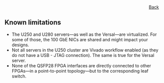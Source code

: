 <div id="readme" class="Box-body readme blob js-code-block-container">
<article class="markdown-body entry-content p-3 p-md-6" itemprop="text">
<p align="right">
<a href="https://github.com/fpgasystems/hacc/blob/main/README.md">Back</a>
</p>

# Known limitations
* The U250 and U280 servers—as well as the Versal—are virtualized. For some of those, the 100 GbE NICs are shared and might impact your designs. 
* Not all servers in the U250 cluster are Vivado workflow enabled (as they do not have a USB - JTAG connection). The same is true for the Versal server.
* None of the QSFP28 FPGA interfaces are directly connected to other FPGAs—in a point-to-point topology—but to the corresponding leaf switch.
